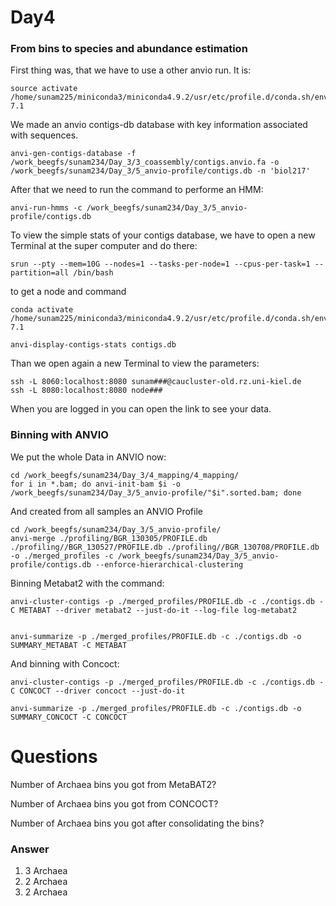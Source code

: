# Day4
### From bins to species and abundance estimation

First thing was, that we have to use a other anvio run. It is:
```
source activate /home/sunam225/miniconda3/miniconda4.9.2/usr/etc/profile.d/conda.sh/envs/anvio-7.1
```
We made an anvio contigs-db database with key information associated with sequences.
```
anvi-gen-contigs-database -f /work_beegfs/sunam234/Day_3/3_coassembly/contigs.anvio.fa -o /work_beegfs/sunam234/Day_3/5_anvio-profile/contigs.db -n 'biol217'
```

After that we need to run the command to performe an HMM:
```
anvi-run-hmms -c /work_beegfs/sunam234/Day_3/5_anvio-profile/contigs.db
```
To view the simple stats of your contigs database, we have to open a new Terminal at the super computer and do there:
```
srun --pty --mem=10G --nodes=1 --tasks-per-node=1 --cpus-per-task=1 --partition=all /bin/bash
```
to get a node and command
```
conda activate /home/sunam225/miniconda3/miniconda4.9.2/usr/etc/profile.d/conda.sh/envs/anvio-7.1

anvi-display-contigs-stats contigs.db
```
Than we open again a new Terminal to view the parameters:
```
ssh -L 8060:localhost:8080 sunam###@caucluster-old.rz.uni-kiel.de
ssh -L 8080:localhost:8080 node###
```
When you are logged in you can open the link to see your data.


### Binning with ANVIO

We put the whole Data in ANVIO now:
```
cd /work_beegfs/sunam234/Day_3/4_mapping/4_mapping/
for i in *.bam; do anvi-init-bam $i -o /work_beegfs/sunam234/Day_3/5_anvio-profile/"$i".sorted.bam; done
```
And created from all samples an ANVIO Profile
```
cd /work_beegfs/sunam234/Day_3/5_anvio-profile/
anvi-merge ./profiling/BGR_130305/PROFILE.db ./profiling//BGR_130527/PROFILE.db ./profiling//BGR_130708/PROFILE.db -o ./merged_profiles -c /work_beegfs/sunam234/Day_3/5_anvio-profile/contigs.db --enforce-hierarchical-clustering
```
Binning Metabat2 with the command:
```
anvi-cluster-contigs -p ./merged_profiles/PROFILE.db -c ./contigs.db -C METABAT --driver metabat2 --just-do-it --log-file log-metabat2


anvi-summarize -p ./merged_profiles/PROFILE.db -c ./contigs.db -o SUMMARY_METABAT -C METABAT
```
And binning with Concoct:
```
anvi-cluster-contigs -p ./merged_profiles/PROFILE.db -c ./contigs.db -C CONCOCT --driver concoct --just-do-it

anvi-summarize -p ./merged_profiles/PROFILE.db -c ./contigs.db -o SUMMARY_CONCOCT -C CONCOCT
```

# Questions
Number of Archaea bins you got from MetaBAT2?

Number of Archaea bins you got from CONCOCT?

Number of Archaea bins you got after consolidating the bins?

### Answer
1) 3 Archaea
2) 2 Archaea
3) 2 Archaea